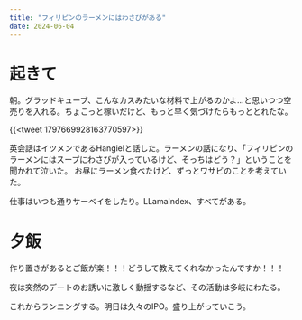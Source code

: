 ```yaml
---
title: "フィリピンのラーメンにはわさびがある"
date: 2024-06-04
---
```


# 起きて
朝。グラッドキューブ、こんなカスみたいな材料で上がるのかよ...と思いつつ空売りを入れる。ちょこっと稼いだけど、もっと早く気づけたらもっととれたな。

{{<tweet 1797669928163770597>}}

英会話はイツメンであるHangielと話した。ラーメンの話になり、「フィリピンのラーメンにはスープにわさびが入っているけど、そっちはどう？」ということを聞かれて泣いた。
お昼にラーメン食べたけど、ずっとワサビのことを考えていた。

仕事はいつも通りサーベイをしたり。LLamaIndex、すべてがある。

# 夕飯
作り置きがあるとご飯が楽！！！どうして教えてくれなかったんですか！！！

夜は突然のデートのお誘いに激しく動揺するなど、その活動は多岐にわたる。

これからランニングする。明日は久々のIPO。盛り上がっていこう。